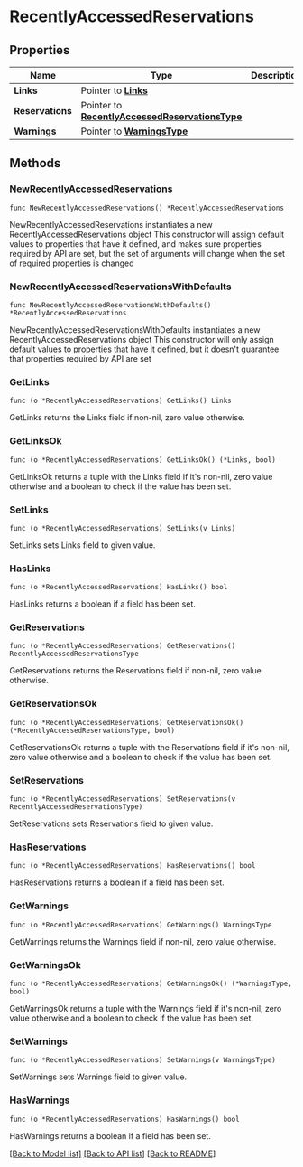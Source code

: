# RecentlyAccessedReservations

## Properties

Name | Type | Description | Notes
------------ | ------------- | ------------- | -------------
**Links** | Pointer to [**Links**](Links.md) |  | [optional] 
**Reservations** | Pointer to [**RecentlyAccessedReservationsType**](RecentlyAccessedReservationsType.md) |  | [optional] 
**Warnings** | Pointer to [**WarningsType**](WarningsType.md) |  | [optional] 

## Methods

### NewRecentlyAccessedReservations

`func NewRecentlyAccessedReservations() *RecentlyAccessedReservations`

NewRecentlyAccessedReservations instantiates a new RecentlyAccessedReservations object
This constructor will assign default values to properties that have it defined,
and makes sure properties required by API are set, but the set of arguments
will change when the set of required properties is changed

### NewRecentlyAccessedReservationsWithDefaults

`func NewRecentlyAccessedReservationsWithDefaults() *RecentlyAccessedReservations`

NewRecentlyAccessedReservationsWithDefaults instantiates a new RecentlyAccessedReservations object
This constructor will only assign default values to properties that have it defined,
but it doesn't guarantee that properties required by API are set

### GetLinks

`func (o *RecentlyAccessedReservations) GetLinks() Links`

GetLinks returns the Links field if non-nil, zero value otherwise.

### GetLinksOk

`func (o *RecentlyAccessedReservations) GetLinksOk() (*Links, bool)`

GetLinksOk returns a tuple with the Links field if it's non-nil, zero value otherwise
and a boolean to check if the value has been set.

### SetLinks

`func (o *RecentlyAccessedReservations) SetLinks(v Links)`

SetLinks sets Links field to given value.

### HasLinks

`func (o *RecentlyAccessedReservations) HasLinks() bool`

HasLinks returns a boolean if a field has been set.

### GetReservations

`func (o *RecentlyAccessedReservations) GetReservations() RecentlyAccessedReservationsType`

GetReservations returns the Reservations field if non-nil, zero value otherwise.

### GetReservationsOk

`func (o *RecentlyAccessedReservations) GetReservationsOk() (*RecentlyAccessedReservationsType, bool)`

GetReservationsOk returns a tuple with the Reservations field if it's non-nil, zero value otherwise
and a boolean to check if the value has been set.

### SetReservations

`func (o *RecentlyAccessedReservations) SetReservations(v RecentlyAccessedReservationsType)`

SetReservations sets Reservations field to given value.

### HasReservations

`func (o *RecentlyAccessedReservations) HasReservations() bool`

HasReservations returns a boolean if a field has been set.

### GetWarnings

`func (o *RecentlyAccessedReservations) GetWarnings() WarningsType`

GetWarnings returns the Warnings field if non-nil, zero value otherwise.

### GetWarningsOk

`func (o *RecentlyAccessedReservations) GetWarningsOk() (*WarningsType, bool)`

GetWarningsOk returns a tuple with the Warnings field if it's non-nil, zero value otherwise
and a boolean to check if the value has been set.

### SetWarnings

`func (o *RecentlyAccessedReservations) SetWarnings(v WarningsType)`

SetWarnings sets Warnings field to given value.

### HasWarnings

`func (o *RecentlyAccessedReservations) HasWarnings() bool`

HasWarnings returns a boolean if a field has been set.


[[Back to Model list]](../README.md#documentation-for-models) [[Back to API list]](../README.md#documentation-for-api-endpoints) [[Back to README]](../README.md)


